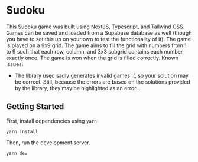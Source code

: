 # Sudoku

This Sudoku game was built using NextJS, Typescript, and Tailwind CSS. Games can be saved and loaded from a Supabase database as well (though you have to set this up on your own to test the functionality of it). The game is played on a 9x9 grid. The game aims to fill the grid with numbers from 1 to 9 such that each row, column, and 3x3 subgrid contains each number exactly once. The game is won when the grid is filled correctly.
Known issues:
- The library used sadly generates invalid games :(, so your solution may be correct. Still, because the errors are based on the solutions provided by the library, they may be highlighted as an error...

## Getting Started

First, install dependencies using `yarn` 

```
yarn install
```

Then, run the development server.

```
yarn dev
```


